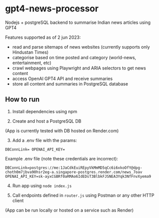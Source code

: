 # gpt4-news-processor

Nodejs + postgreSQL backend to summarise Indian news articles using GPT4

Features supported as of 2 jun 2023:
 - read and parse sitemaps of news websites (currently supports only Hindustan Times)
 - categorise based on time posted and category (world-news, entertainment, etc)
 - crawl webpages using Playwright and ARIA selectors to get news content
 - access OpenAI GPT4 API and receive summaries
 - store all content and summaries in PostgreSQL database

## How to run

1. Install dependencies using npm

2. Create and host a PostgreSQL DB

(App is currently tested with DB hosted on Render.com)

3. Add a .env file with the params:

`
DBConnLink=
OPENAI_API_KEY=
`

Example .env file (note these credentials are incorrect):

`
DBConnLink=postgres://me:1JaCdkEuiREpyVkMmMD5qCc6i6xkoOfY@dpg-choth0m7jbva90hsr2eg-a.singapore-postgres.render.com/news_7oav
OPENAI_API_KEY=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
`

4. Run app using `node index.js`

5. Call endpoints defined in `router.js` using Postman or any other HTTP client

(App can be run locally or hosted on a service such as Render)

